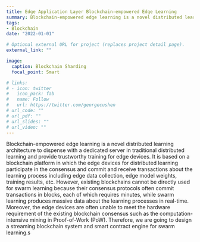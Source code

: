 ```yaml
---
title: Edge Application Layer Blockchain-empowered Edge Learning
summary: Blockchain-empowered edge learning is a novel distributed learning architecture to dispense with a dedicated server in traditional distributed learning and provide trustworthy training for edge devices.
tags:
- Blockchain
date: "2022-01-01"

# Optional external URL for project (replaces project detail page).
external_link: ""

image:
  caption: Blockchain Sharding 
  focal_point: Smart

# links:
# - icon: twitter
#   icon_pack: fab
#   name: Follow
#   url: https://twitter.com/georgecushen
# url_code: ""
# url_pdf: ""
# url_slides: ""
# url_video: ""
---
```


Blockchain-empowered edge learning is a novel distributed learning architecture to dispense with a dedicated server in traditional distributed learning and provide trustworthy training for edge devices. It is based on a blockchain platform in which the edge devices for distributed learning participate in the consensus and commit and receive transactions about the learning process including edge data collection, edge model weights, training results, etc. However, existing blockchains cannot be directly used for swarm learning because their consensus protocols often commit transactions in blocks, each of which requires minutes, while swarm learning produces massive data about the learning processes in real-time. Moreover, the edge devices are often unable to meet the hardware requirement of the existing blockchain consensus such as the computation-intensive mining in Proof-of-Work (PoW). Therefore, we are going to design a streaming blockchain system and smart contract engine for swarm learning.s
